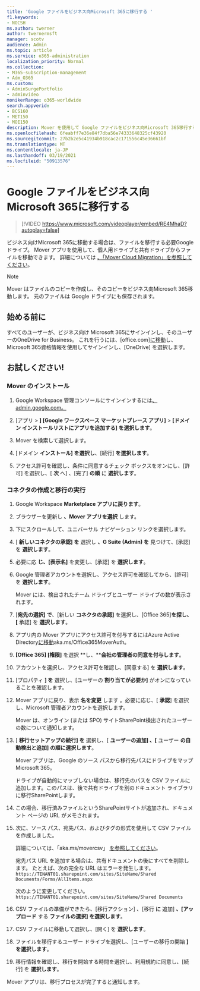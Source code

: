 ```yaml
---
title: 'Google ファイルをビジネス向Microsoft 365に移行する '
f1.keywords:
- NOCSH
ms.author: twerner
author: twernermsft
manager: scotv
audience: Admin
ms.topic: article
ms.service: o365-administration
localization_priority: Normal
ms.collection:
- M365-subscription-management
- Adm_O365
ms.custom:
- AdminSurgePortfolio
- adminvideo
monikerRange: o365-worldwide
search.appverid:
- BCS160
- MET150
- MOE150
description: Mover を使用して Google ファイルをビジネス向Microsoft 365移行する方法について説明します。
ms.openlocfilehash: 6feabff7e36e84f7dba56e74333648325cf43920
ms.sourcegitcommit: 27b2b2e5c41934b918cac2c171556c45e36661bf
ms.translationtype: MT
ms.contentlocale: ja-JP
ms.lasthandoff: 03/19/2021
ms.locfileid: "50913576"
---
```

# <a name="migrate-google-files-to-microsoft-365-for-business"></a>Google ファイルをビジネス向Microsoft 365に移行する 

> [!VIDEO https://www.microsoft.com/videoplayer/embed/RE4MhaD?autoplay=false]

ビジネス向けMicrosoft 365に移動する場合は、ファイルを移行する必要Google ドライブ。 Mover アプリを使用して、個人用ドライブと共有ドライブからファイルを移動できます。 詳細については [、「Mover Cloud Migration」を参照してください](/sharepointmigration/mover-plan-migration)。

> [!NOTE]
> Mover はファイルのコピーを作成し、そのコピーをビジネス向Microsoft 365移動します。 元のファイルは Google ドライブにも保存されます。

## <a name="before-you-start"></a>始める前に

すべてのユーザーが、ビジネス向け Microsoft 365にサインインし、そのユーザーのOneDrive for Business。 これを行うには、[office.com][に移動](https://office.com)し、Microsoft 365資格情報を使用してサインインし、[OneDrive] を選択します。

## <a name="try-it"></a>お試しください!

### <a name="install-mover"></a>Mover のインストール

1. Google Workspace 管理コンソールにサインインするには[、admin.google.com。](https://admin.google.com)

1. [アプリ  >  **] [Google ワークスペース マーケットプレース アプリ]**  >  **[ドメイン インストールリストにアプリを追加する] を選択します**。

1. Mover を検索して選択します。

1. [ドメイン **インストール] を選択し**、[続行] **を選択します**。

1. アクセス許可を確認し、条件に同意するチェック ボックスをオンにし、[許可] を選択し、[ **次** へ] 、[完了] **の順** に **選択します**。

### <a name="create-connectors-and-run-the-migration"></a>コネクタの作成と移行の実行

1. Google Workspace **Marketplace アプリに戻ります**。
1. ブラウザーを更新し **、Mover アプリを選択** します。
1. 下にスクロールして、ユニバーサル ナビゲーション リンクを選択します。
1. [ **新しいコネクタの承認] を** 選択し **、G Suite (Admin) を** 見つけて、[承認] を **選択します**。
1. 必要に応 **じ、[表示名]** を変更し、[承認] を **選択します**。
1. Google 管理者アカウントを選択し、アクセス許可を確認してから、[許可] を **選択します**。

    Mover には、検出されたチーム ドライブとユーザー ドライブの数が表示されます。 

1. [**宛先の選択] で**、[新しい **コネクタの承認]** を選択し、[Office 365]**を探し、[** 承認] を **選択します**。
1. アプリ内の Mover アプリにアクセス許可を付与するにはAzure Active Directory[に移動](https://aka.ms/Office365MoverAuth)aka.ms/Office365MoverAuth。
1. **[Office 365] [権限]** を選択 **し、****会社の管理者の同意を付与します**。
1. アカウントを選択し、アクセス許可を確認し、[同意する] を **選択します**。
1. [プロパティ **] を** 選択し、[ユーザーの **割り当てが必要か]** がオンになっていることを確認します。
1. Mover アプリに戻り、表示 **名を変更** します 。必要に応じ、[ **承認**] を選択し、Microsoft 管理者アカウントを選択します。

    Mover は、オンライン (または SPO) サイトSharePoint検出されたユーザーの数について通知します。
1. [ **移行セットアップの続行] を** 選択し、[ **ユーザーの追加] 、[** ユーザー **の自動検出と追加] の順に選択します**。

    Mover アプリは、Google のソース パスから移行先パスにドライブをマップMicrosoft 365。 

    ドライブが自動的にマップしない場合は、移行先のパスを CSV ファイルに追加します。このパスは、後で共有ドライブを別のドキュメント ライブラリに移行SharePointします。 

1. この場合、移行済みファイルというSharePointサイトが追加され、ドキュメント ページの URL がメモされます。 
1. 次に、ソース パス、宛先パス、およびタグの形式を使用して CSV ファイルを作成しました。 

    詳細については、「aka.ms/movercsv」 [を参照してください](/sharepointmigration/mover-create-migration-csv)。

    宛先パス URL を追加する場合は、共有ドキュメントの後にすべてを削除します。 たとえば、次の完全な URL はエラーを発生します。`https://TENANT01.sharepoint.com/sites/SiteName/Shared Documents/Forms/AllItems.aspx`

    次のように変更してください。`https://TENANT01.sharepoint.com/sites/SiteName/Shared Documents`

1. CSV ファイルの準備ができたら、[移行アクション] 、[移行 **に** 追加] **、[アップロード** する **ファイルの選択] を選択します**。
1. CSV ファイルに移動して選択し、[開く] を **選択します**。
1. ファイルを移行するユーザー ドライブを選択し、[ユーザーの移行の開始 **] を選択します**。
1. 移行情報を確認し、移行を開始する時間を選択し、利用規約に同意し、[続行] を **選択します**。

Mover アプリは、移行プロセスが完了すると通知します。